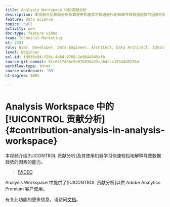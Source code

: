 ```yaml
---
title: Analysis Workspace 中的贡献分析
description: 本视频介绍贡献分析及其使用机器学习快速轻松地解释导致数据趋势的因素的能力。
feature: Data Science
topics: null
activity: use
doc-type: feature video
team: Technical Marketing
kt: 2337
role: User, Developer, Data Engineer, Architect, Data Architect, Admin, Leader
level: Beginner
exl-id: fd939c04-f28c-4b84-9768-2e9644945afb
source-git-commit: 8fc641743bc9e07b838a22ca64ccc15344d52764
workflow-type: tm+mt
source-wordcount: '89'
ht-degree: 100%

---
```


# Analysis Workspace 中的[!UICONTROL 贡献分析] {#contribution-analysis-in-analysis-workspace}

本视频介绍[!UICONTROL 贡献分析]及其使用机器学习快速轻松地解释导致数据趋势的因素的能力。

>[!VIDEO](https://video.tv.adobe.com/v/25443/?quality=12&learn=on)

Analysis Workspace 中提供了[!UICONTROL 贡献分析]以供 Adobe Analytics Premium 客户使用。

有关此功能的更多信息，请访问[文档](https://experienceleague.adobe.com/docs/analytics/analyze/analysis-workspace/virtual-analyst/anomaly-detection/anomaly-detection.html?lang=zh-Hans)。
